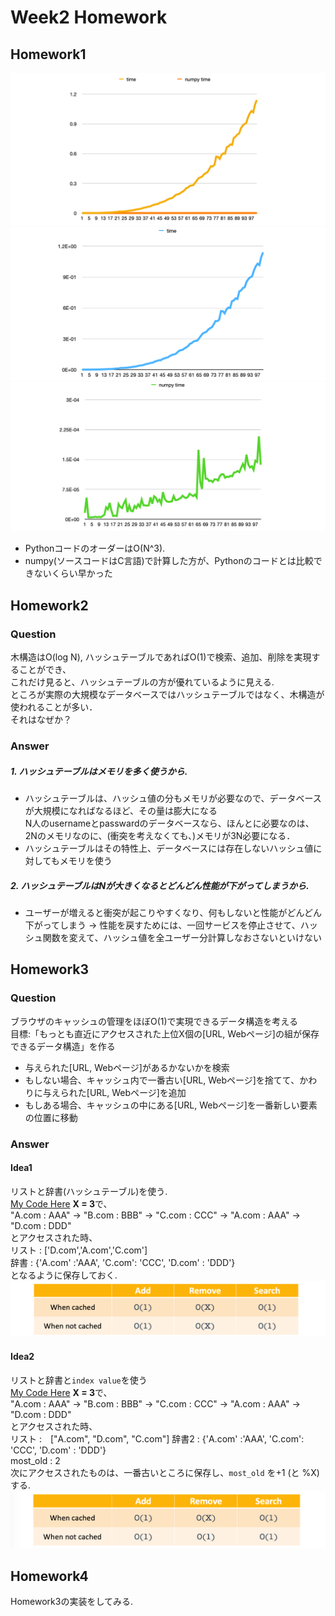 # Week2 Homework

## Homework1
![Calculation time](./image/homework1.png)
![Python Calculation time](./image/python_calc_time.png)
![numpy Calculation time](./image/numpy_calc_time.png)

* PythonコードのオーダーはO(N^3).
* numpy(ソースコードはC言語)で計算した方が、Pythonのコードとは比較できないくらい早かった

## Homework2
### Question
木構造はO(log N), ハッシュテーブルであればO(1)で検索、追加、削除を実現することができ、\
これだけ見ると、ハッシュテーブルの方が優れているように見える. \
ところが実際の大規模なデータベースではハッシュテーブルではなく、木構造が使われることが多い．\
それはなぜか？

### Answer
##### 1. ハッシュテーブルはメモリを多く使うから.
* ハッシュテーブルは、ハッシュ値の分もメモリが必要なので、データベースが大規模になればなるほど、その量は膨大になる \
N人のusernameとpasswardのデータベースなら、ほんとに必要なのは、2Nのメモリなのに、(衝突を考えなくても、)メモリが3N必要になる．
* ハッシュテーブルはその特性上、データベースには存在しないハッシュ値に対してもメモリを使う

##### 2. ハッシュテーブルはNが大きくなるとどんどん性能が下がってしまうから.
* ユーザーが増えると衝突が起こりやすくなり、何もしないと性能がどんどん下がってしまう
→ 性能を戻すためには、一回サービスを停止させて、ハッシュ関数を変えて、ハッシュ値を全ユーザー分計算しなおさないといけない

## Homework3
### Question
ブラウザのキャッシュの管理をほぼO(1)で実現できるデータ構造を考える \
目標:「もっとも直近にアクセスされた上位X個の[URL, Webページ]の組が保存できるデータ構造」を作る
* 与えられた[URL, Webページ]があるかないかを検索
* もしない場合、キャッシュ内で一番古い[URL, Webページ]を捨てて、かわりに与えられた[URL, Webページ]を追加
* もしある場合、キャッシュの中にある[URL, Webページ]を一番新しい要素の位置に移動

### Answer
#### Idea1
リストと辞書(ハッシュテーブル)を使う. \
[My Code Here](./cache1.py)
**X = 3**で、\
"A.com : AAA" → "B.com : BBB" → "C.com : CCC" → "A.com : AAA" → "D.com : DDD" \
とアクセスされた時、\
リスト : ['D.com','A.com','C.com']\
辞書  : {'A.com' :'AAA', 'C.com': 'CCC', 'D.com' : 'DDD'} \
となるように保存しておく. \
![Time Complexity](./image/cache1.png)

#### Idea2
リストと辞書と`index value`を使う\
[My Code Here](./cache2.py)
**X = 3**で、\
"A.com : AAA" → "B.com : BBB" → "C.com : CCC" → "A.com : AAA" → "D.com : DDD" \
とアクセスされた時、\
リスト :　["A.com", "D.com", "C.com"]
辞書2 : {'A.com' :'AAA', 'C.com': 'CCC', 'D.com' : 'DDD'} \
most_old : 2 \
次にアクセスされたものは、一番古いところに保存し、`most_old` を+1 (と %X)する. \
![Time Complexity](./image/cache2.png)

## Homework4
Homework3の実装をしてみる.
